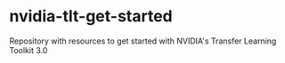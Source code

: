 # nvidia-tlt-get-started
Repository with resources to get started with NVIDIA's Transfer Learning Toolkit 3.0
